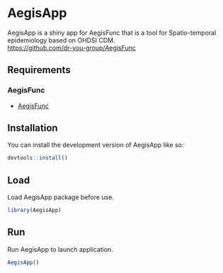 
<!-- README.md is generated from README.Rmd. Please edit that file -->

# AegisApp

<!-- badges: start -->
<!-- badges: end -->

AegisApp is a shiny app for AegisFunc that is a tool for Spatio-temporal
epidemiology based on OHDSI CDM.  
<https://github.com/dr-you-group/AegisFunc>

## Requirements

### AegisFunc

-   [AegisFunc](https://github.com/dr-you-group/AegisFunc)

## Installation

You can install the development version of AegisApp like so:

``` r
devtools::install()
```

## Load

Load AegisApp package before use.

``` r
library(AegisApp)
```

## Run

Run AegisApp to launch application.

``` r
AegisApp()
```
